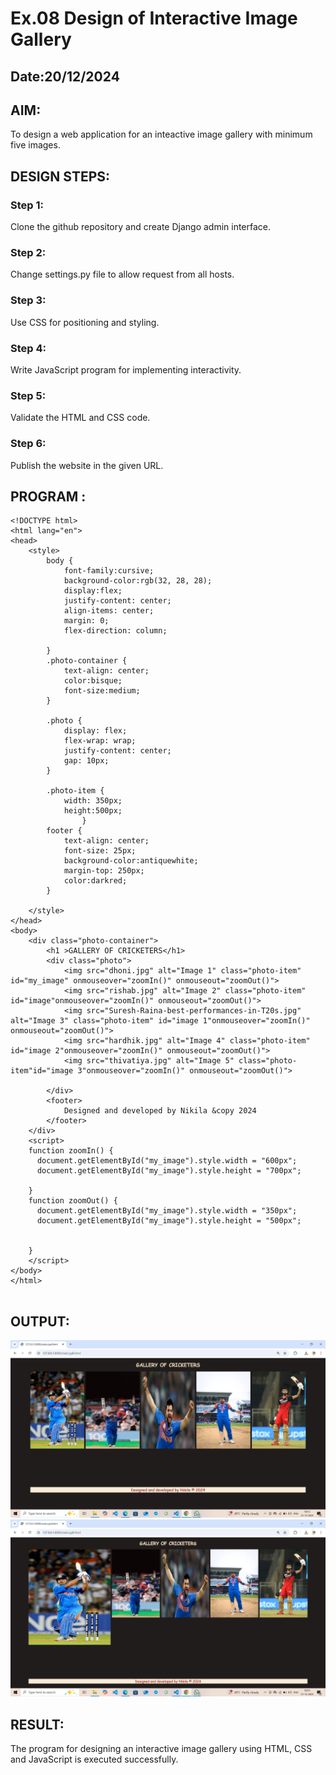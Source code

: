 # Ex.08 Design of Interactive Image Gallery
## Date:20/12/2024

## AIM:
To design a web application for an inteactive image gallery with minimum five images.

## DESIGN STEPS:

### Step 1:
Clone the github repository and create Django admin interface.

### Step 2:
Change settings.py file to allow request from all hosts.

### Step 3:
Use CSS for positioning and styling.

### Step 4:
Write JavaScript program for implementing interactivity.

### Step 5:
Validate the HTML and CSS code.

### Step 6:
Publish the website in the given URL.

## PROGRAM :
```
<!DOCTYPE html>
<html lang="en">
<head>
    <style>
        body {
            font-family:cursive;
            background-color:rgb(32, 28, 28);
            display:flex;
            justify-content: center;
            align-items: center;
            margin: 0;
            flex-direction: column;
            
        }
        .photo-container {
            text-align: center;
            color:bisque;
            font-size:medium;
        }

        .photo {
            display: flex;
            flex-wrap: wrap;
            justify-content: center;
            gap: 10px; 
        }

        .photo-item {
            width: 350px; 
            height:500px;
                }
        footer {
            text-align: center;
            font-size: 25px;
            background-color:antiquewhite;
            margin-top: 250px; 
            color:darkred;
        }

    </style>
</head>
<body>
    <div class="photo-container">
        <h1 >GALLERY OF CRICKETERS</h1>
        <div class="photo">
            <img src="dhoni.jpg" alt="Image 1" class="photo-item" id="my_image" onmouseover="zoomIn()" onmouseout="zoomOut()">
            <img src="rishab.jpg" alt="Image 2" class="photo-item" id="image"onmouseover="zoomIn()" onmouseout="zoomOut()">
            <img src="Suresh-Raina-best-performances-in-T20s.jpg" alt="Image 3" class="photo-item" id="image 1"onmouseover="zoomIn()" onmouseout="zoomOut()">
            <img src="hardhik.jpg" alt="Image 4" class="photo-item" id="image 2"onmouseover="zoomIn()" onmouseout="zoomOut()">
            <img src="thivatiya.jpg" alt="Image 5" class="photo-item"id="image 3"onmouseover="zoomIn()" onmouseout="zoomOut()">
            
        </div>
        <footer>
            Designed and developed by Nikila &copy 2024
        </footer>
    </div>
    <script> 
    function zoomIn() { 
      document.getElementById("my_image").style.width = "600px";
      document.getElementById("my_image").style.height = "700px";

    } 
    function zoomOut() { 
      document.getElementById("my_image").style.width = "350px"; 
      document.getElementById("my_image").style.height = "500px";
      

    } 
    </script>
</body>
</html>


```

## OUTPUT:
![alt text](<Screenshot (122).png>)
![alt text](<Screenshot (123).png>)
## RESULT:
The program for designing an interactive image gallery using HTML, CSS and JavaScript is executed successfully.
